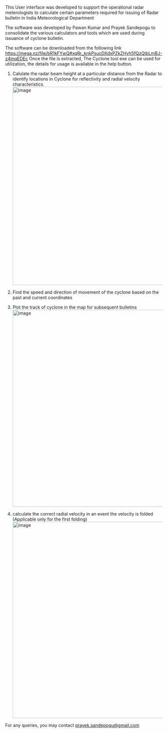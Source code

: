This User interface was developed to support the operational radar meterologists to calculate 
certain parameters required for issuing of Radar bulletin in India Meteorological Department

The software was developed by Pawan Kumar and Prayek Sandepogu to consolidate the various calculators and tools
which are used during issuance of cyclone bulletin. 

The software can be downloaded from the following link https://mega.nz/file/bR1kFYwQ#xqRr_knkPsucDXdxPZkZHyh5fQzQibLmBJ-z4mqEDEc
Once the file is extracted, The Cyclone tool exe can be used for utilization, the details for usage is available in the help button.

1) Calulate the radar beam height at a particular distance from the Radar to identify locations in Cyclone for
   reflectivity and radial velocity characteristics.
   <img width="597" height="633" alt="image" src="https://github.com/user-attachments/assets/3a97932a-3fe8-4623-b836-995785ab205f" />

3) Find the speed and direction of movement of the cyclone based on the past and current coordinates
4) Plot the track of cyclone in the map for subsequent bulletins
   <img width="599" height="629" alt="image" src="https://github.com/user-attachments/assets/81445595-f8b5-4d2d-bc97-a35dd4ceabf6" />

6) calculate the correct radial velocity in an event the velocity is folded (Applicable only for the first folding)
   <img width="595" height="627" alt="image" src="https://github.com/user-attachments/assets/07aa1673-cf47-4b39-8566-15ae37f36244" />

For any queries, you may contact prayek.sandepogu@gmail.com

